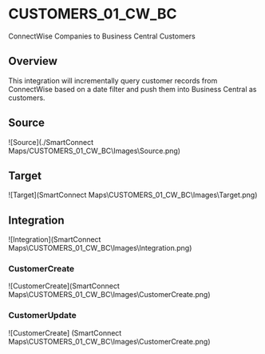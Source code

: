 # CUSTOMERS_01_CW_BC
ConnectWise Companies to Business Central Customers

## Overview
This integration will incrementally query customer records from ConnectWise based on a date filter and push them into Business Central as customers.

## Source
![Source](./SmartConnect Maps/CUSTOMERS_01_CW_BC\Images\Source.png)

## Target
![Target](SmartConnect Maps\CUSTOMERS_01_CW_BC\Images\Target.png)

## Integration
![Integration](SmartConnect Maps\CUSTOMERS_01_CW_BC\Images\Integration.png)

### CustomerCreate
![CustomerCreate](SmartConnect Maps\CUSTOMERS_01_CW_BC\Images\CustomerCreate.png)

### CustomerUpdate
![CustomerCreate] (SmartConnect Maps\CUSTOMERS_01_CW_BC\Images\CustomerCreate.png)
